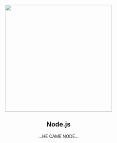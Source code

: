 <p align="center">
  <img src="https://velopert.com/wp-content/uploads/2016/02/nodejs-2560x1440-950x534.png" height="350">
  <h2 align="center">Node.js</h2>
  <p align="center">...HE CAME NODE...<p>

  </p>
</p>


